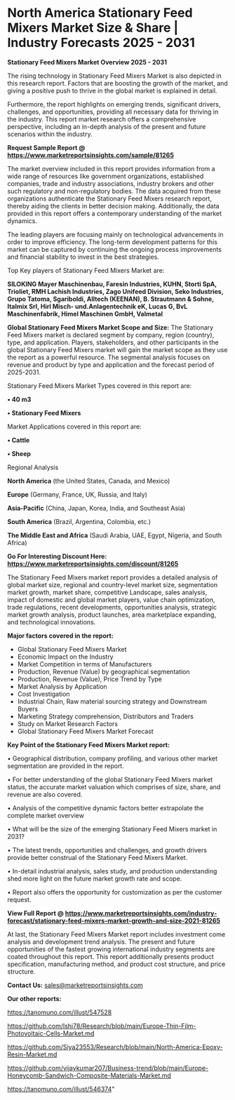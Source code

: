 # North America Stationary Feed Mixers Market Size & Share | Industry Forecasts 2025 - 2031

<Strong> Stationary Feed Mixers Market Overview 2025 - 2031</strong>

The rising technology in Stationary Feed Mixers Market is also depicted in this research report. Factors that are boosting the growth of the market, and giving a positive push to thrive in the global market is explained in detail.

Furthermore, the report highlights on emerging trends, significant drivers, challenges, and opportunities, providing all necessary data for thriving in the industry. This report market research offers a comprehensive perspective, including an in-depth analysis of the present and future scenarios within the industry.

<strong>Request Sample Report @ <a href=https://www.marketreportsinsights.com/sample/81265>https://www.marketreportsinsights.com/sample/81265</a></strong>

The market overview included in this report provides information from a wide range of resources like government organizations, established companies, trade and industry associations, industry brokers and other such regulatory and non-regulatory bodies. The data acquired from these organizations authenticate the Stationary Feed Mixers research report, thereby aiding the clients in better decision making. Additionally, the data provided in this report offers a contemporary understanding of the market dynamics.

The leading players are focusing mainly on technological advancements in order to improve efficiency. The long-term development patterns for this market can be captured by continuing the ongoing process improvements and financial stability to invest in the best strategies.

Top Key players of Stationary Feed Mixers Market are:

<strong>SILOKING Mayer Maschinenbau, Faresin Industries, KUHN, Storti SpA, Trioliet, RMH Lachish Industries, Zago Unifeed Division, Seko Industries, Grupo Tatoma, Sgariboldi, Alltech (KEENAN), B. Strautmann & Sohne, Italmix Srl, Hirl Misch- und.Anlagentechnik eK, Lucas G, BvL Maschinenfabrik, Himel Maschinen GmbH, Valmetal</strong>

<strong><b>Global Stationary Feed Mixers Market Scope and Size:</b></strong>
The Stationary Feed Mixers market is declared segment by company, region (country), type, and application. Players, stakeholders, and other participants in the global Stationary Feed Mixers market will gain the market scope as they use the report as a powerful resource. The segmental analysis focuses on revenue and product by type and application and the forecast period of 2025-2031.

Stationary Feed Mixers Market Types covered in this report are:

<strong>• 40 m3

• Stationary Feed Mixers</strong>

Market Applications covered in this report are:

<strong>• Cattle

• Sheep</strong> 

Regional Analysis

<strong>North America</strong> (the United States, Canada, and Mexico)

<strong>Europe</strong> (Germany, France, UK, Russia, and Italy)

<strong>Asia-Pacific</strong> (China, Japan, Korea, India, and Southeast Asia)

<strong>South America</strong> (Brazil, Argentina, Colombia, etc.)

<strong>The Middle East and Africa</strong> (Saudi Arabia, UAE, Egypt, Nigeria, and South Africa)

<strong>Go For Interesting Discount Here: <a href=https://www.marketreportsinsights.com/discount/81265>https://www.marketreportsinsights.com/discount/81265</a></strong>

The Stationary Feed Mixers market report provides a detailed analysis of global market size, regional and country-level market size, segmentation market growth, market share, competitive Landscape, sales analysis, impact of domestic and global market players, value chain optimization, trade regulations, recent developments, opportunities analysis, strategic market growth analysis, product launches, area marketplace expanding, and technological innovations.

<strong><b>Major factors covered in the report:</b></strong>
<ul>
  <li>Global Stationary Feed Mixers Market </li>
  <li>Economic Impact on the Industry</li>
  <li>Market Competition in terms of Manufacturers</li>
  <li>Production, Revenue (Value) by geographical segmentation</li>
  <li>Production, Revenue (Value), Price Trend by Type</li>
  <li>Market Analysis by Application</li>
  <li>Cost Investigation</li>
  <li>Industrial Chain, Raw material sourcing strategy and Downstream Buyers</li>
  <li>Marketing Strategy comprehension, Distributors and Traders</li>
  <li>Study on Market Research Factors</li>
  <li>Global Stationary Feed Mixers Market Forecast</li>
</ul>

<strong><b>Key Point of the Stationary Feed Mixers Market report:</b></strong>

• Geographical distribution, company profiling, and various other market segmentation are provided in the report.

• For better understanding of the global Stationary Feed Mixers market status, the accurate market valuation which comprises of size, share, and revenue are also covered.

• Analysis of the competitive dynamic factors better extrapolate the complete market overview

• What will be the size of the emerging Stationary Feed Mixers market in 2031?

• The latest trends, opportunities and challenges, and growth drivers provide better construal of the Stationary Feed Mixers Market.

• In-detail industrial analysis, sales study, and production understanding shed more light on the future market growth rate and scope.

• Report also offers the opportunity for customization as per the customer request.

<strong><b>View Full Report @ <a href=https://www.marketreportsinsights.com/industry-forecast/stationary-feed-mixers-market-growth-and-size-2021-81265>https://www.marketreportsinsights.com/industry-forecast/stationary-feed-mixers-market-growth-and-size-2021-81265</a></b></strong>


At last, the Stationary Feed Mixers Market report includes investment come analysis and development trend analysis. The present and future opportunities of the fastest growing international industry segments are coated throughout this report. This report additionally presents product specification, manufacturing method, and product cost structure, and price structure.

<strong>Contact Us:</strong>
sales@marketreportsinsights.com

<strong>Our other reports:</strong>

<a href=https://tanomuno.com/illust/547528>https://tanomuno.com/illust/547528</a>

<a href=https://github.com/Ishi78/Research/blob/main/Europe-Thin-Film-Photovoltaic-Cells-Market.md>https://github.com/Ishi78/Research/blob/main/Europe-Thin-Film-Photovoltaic-Cells-Market.md</a>

<a href=https://github.com/Siya23553/Research/blob/main/North-America-Epoxy-Resin-Market.md>https://github.com/Siya23553/Research/blob/main/North-America-Epoxy-Resin-Market.md</a>

<a href=https://github.com/vijaykumar207/Business-trend/blob/main/Europe-Honeycomb-Sandwich-Composite-Materials-Market.md>https://github.com/vijaykumar207/Business-trend/blob/main/Europe-Honeycomb-Sandwich-Composite-Materials-Market.md</a>

<a href=https://tanomuno.com/illust/546374>https://tanomuno.com/illust/546374</a>"
